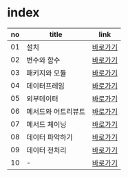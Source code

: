 # index
|no|title|link|
|-|-|-|
|01|설치|[바로가기](./01)|
|02|변수와 함수|[바로가기](./02)|
|03|패키지와 모듈|[바로가기](./03)|
|04|데이터프레임|[바로가기](./04)|
|05|외부데이터|[바로가기](./05)|
|06|메서드와 어트리뷰트|[바로가기](./06)|
|07|메서드 체이닝|[바로가기](./07)|
|08|데이터 파악하기|[바로가기](./08)|
|09|데이터 전처리|[바로가기](./09)|
|10|-|[바로가기](./10)|

